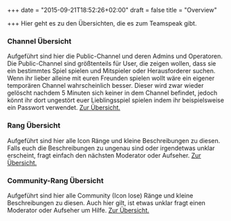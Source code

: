 +++
date = "2015-09-21T18:52:26+02:00"
draft = false
title = "Overview"

+++
Hier geht es zu den &Uuml;bersichten, die es zum Teamspeak gibt.

<h3>Channel &Uuml;bersicht</h3>
<p>Aufgef&uuml;hrt sind hier die Public-Channel und deren Admins und Operatoren. Die Public-Channel sind gr&ouml;&szlig;tenteils f&uuml;r User, die zeigen wollen, dass sie ein bestimmtes Spiel spielen und Mitspieler oder Herausforderer suchen. Wenn ihr lieber alleine mit euren Freunden spielen wollt w&auml;re ein eigener tempor&auml;ren Channel wahrscheinlich besser. Dieser wird zwar wieder gel&ouml;scht nachdem 5 Minuten sich keiner in dem Channel befindet, jedoch k&ouml;nnt ihr dort ungest&ouml;rt euer Lieblingsspiel spielen indem ihr beispielsweise ein Passwort verwendet. <a href="channel.html">Zur &Uuml;bersicht.</a></p>
<h3>Rang &Uuml;bersicht</h3>
<p>Aufgef&uuml;hrt sind hier alle Icon R&auml;nge und kleine Beschreibungen zu diesen. Falls euch die Beschreibungen zu ungenau sind oder irgendetwas unklar erscheint, fragt einfach den n&auml;chsten Moderator oder Aufseher. <a href="ranks.html">Zur &Uuml;bersicht. </a></p>
<h3>Community-Rang &Uuml;bersicht</h3>
<p>Aufgef&uuml;hrt sind hier alle Community (Icon lose) R&auml;nge und kleine Beschreibungen zu diesen. Auch hier gilt, ist etwas unklar fragt einen Moderator oder Aufseher um Hilfe. <a href="commranks.html">Zur &Uuml;bersicht.</a></p>


